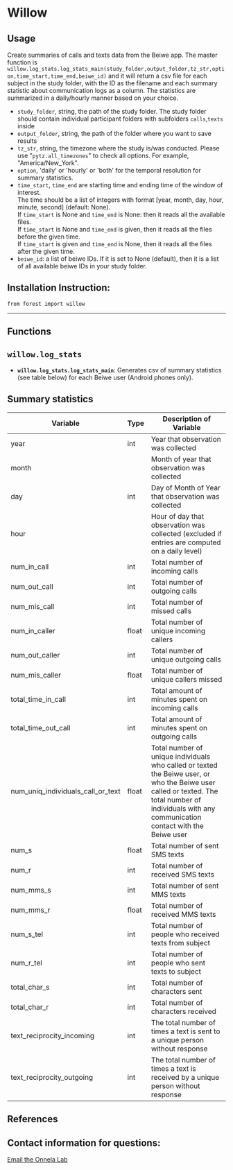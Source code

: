 # Willow

## Usage
Create summaries of calls and texts data from the Beiwe app. The master function is `willow.log_stats.log_stats_main(study_folder,output_folder,tz_str,option,time_start,time_end,beiwe_id)` and it will return a csv file for each subject in the study folder, with the ID as the filename and each summary statistic about communication logs as a column. The statistics are summarized in a daily/hourly manner based on your choice.  

- `study_folder`, string, the path of the study folder. The study folder should contain individual participant folders with subfolders `calls`,`texts` inside
- `output_folder`, string, the path of the folder where you want to save results
- `tz_str`, string, the timezone where the study is/was conducted. Please use "`pytz.all_timezones`" to check all options. For example, "America/New_York".  
- `option`, 'daily' or 'hourly' or 'both' for the temporal resolution for summary statistics.  
- `time_start`, `time_end` are starting time and ending time of the window of interest.  
     The time should be a list of integers with format [year, month, day, hour, minute, second] (default: None).    
     If `time_start` is None and `time_end` is None: then it reads all the available files.   
     If `time_start` is None and `time_end` is given, then it reads all the files before the given time.   
     If `time_start` is given and `time_end` is None, then it reads all the files after the given time.   
- `beiwe_id`: a list of beiwe IDs. If it is set to None (default), then it is a list of all available beiwe IDs in your study folder.
  

## Installation Instruction: 
`from forest import willow`

___
## Functions

## `willow.log_stats`  

* **`willow.log_stats.log_stats_main`**: Generates csv of summary statistics (see table below) for each Beiwe user (Android phones only).

## Summary statistics

|     Variable                          	|     Type     	|     Description of Variable                                                                                 	|
|---------------------------------------	|--------------	|-------------------------------------------------------------------------------------------------------------	|
|     year                      	|       int       	|     Year that observation was collected                                                   	|
|     month                	|              	|     Month of year that observation was collected                                 	|
|     day                             	|       int       	|     Day of Month of Year that observation was collected                                                     	|
|     hour |              	|     Hour of day that observation was collected (excluded if entries are computed on a daily level)                                                      	|
|     num_in_call                      	|        int      	|     Total number of incoming calls                                       	|
|     num_out_call                 	|        int      	|     Total number of outgoing calls                                               	|
|     num_mis_call               	|      int        	|     Total number of missed calls 
|     num_in_caller            	|       float       	|     Total number of unique incoming callers                                         	|
|     num_out_caller          	|        int      	|     Total number of unique outgoing calls                                          	|
|     num_mis_caller      	|        float      	|     Total number of unique callers missed                                   	|
|     total_time_in_call                   	|      int        	|     Total amount of minutes spent on incoming calls                                              	|
|     total_time_out_call          	|       int       	|     Total amount of minutes spent on outgoing calls                                                      	|
|     num_uniq_individuals_call_or_text            	|       float       	|     Total number of unique individuals who called or texted the Beiwe user, or who the Beiwe user called or texted. The total number of individuals with any communication contact with the Beiwe user                                         	|
|     num_s     	|        float      	|     Total number of sent SMS texts                                   	|
|     num_r                    	|      int        	|     Total number of received SMS texts                                                	|
|     num_mms_s                   	|      int        	|     Total number of sent MMS texts     	|
|     num_mms_r               	|        float      	|     Total number of received MMS texts   |                                   	
|     num_s_tel |      int        	|     Total number of people who received texts from subject |
|     num_r_tel|      int        	|     Total number of people who sent texts to subject   	|
|     total_char_s                  	|      int        	|     Total number of characters sent    	|
|     total_char_r|      int        	|     Total number of characters received     	|
|     text_reciprocity_incoming |      int        	|    The total number of times a text is sent to a unique person without response    	|
|     text_reciprocity_outgoing |      int        	|    The total number of times a text is received by a unique person without response       	|


## References  

## Contact information for questions: 
[Email the Onnela Lab](mailto:onnela.lab@gmail.com)
